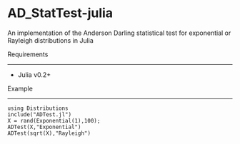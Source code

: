 AD_StatTest-julia
=================

An implementation of the Anderson Darling statistical test for exponential or Rayleigh distributions in Julia

Requirements
____________

* Julia v0.2+

Example
_______

    using Distributions
    include("ADTest.jl")
    X = rand(Exponential(1),100);
    ADTest(X,"Exponential")
    ADTest(sqrt(X),"Rayleigh")
